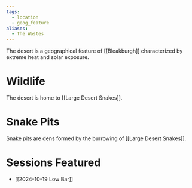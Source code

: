 ```yaml
---
tags:
  - location
  - geog_feature
aliases:
  - The Wastes
---
```

The desert is a geographical feature of [[Bleakburgh]] characterized by extreme heat and solar exposure.

# Wildlife

The desert is home to [[Large Desert Snakes]].

# Snake Pits

Snake pits are dens formed by the burrowing of [[Large Desert Snakes]].

# Sessions Featured

- [[2024-10-19 Low Bar]]